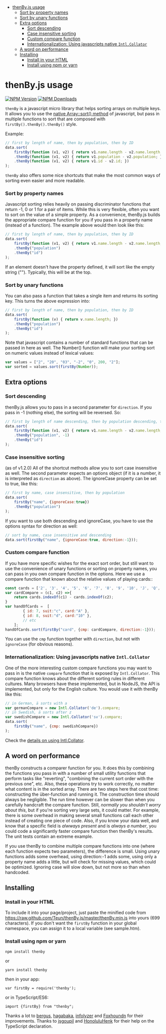 <!-- START doctoc generated TOC please keep comment here to allow auto update -->
<!-- DON'T EDIT THIS SECTION, INSTEAD RE-RUN doctoc TO UPDATE -->


- [thenBy.js usage](#thenbyjs-usage)
    - [Sort by property names](#sort-by-property-names)
    - [Sort by unary functions](#sort-by-unary-functions)
  - [Extra options](#extra-options)
    - [Sort descending](#sort-descending)
    - [Case insensitive sorting](#case-insensitive-sorting)
    - [Custom compare function](#custom-compare-function)
    - [Internationalization: Using javascripts native `Intl.Collator`](#internationalization-using-javascripts-native-intlcollator)
  - [A word on performance](#a-word-on-performance)
  - [Installing](#installing)
    - [Install in your HTML](#install-in-your-html)
    - [Install using npm or yarn](#install-using-npm-or-yarn)

<!-- END doctoc generated TOC please keep comment here to allow auto update -->

# thenBy.js usage

  [![NPM Version][npm-image]][npm-url]
  [![NPM Downloads][downloads-image]][downloads-url]

`thenBy` is a javascript micro library that helps sorting arrays on multiple keys. It allows you to use the [native Array::sort() method](https://developer.mozilla.org/en-US/docs/Web/JavaScript/Reference/Global_Objects/Array/sort) of javascript, but pass in multiple functions to sort that are composed with `firstBy().thenBy().thenBy()` style.

Example:
```javascript
// first by length of name, then by population, then by ID
data.sort(
    firstBy(function (v1, v2) { return v1.name.length - v2.name.length; })
    .thenBy(function (v1, v2) { return v1.population - v2.population; })
    .thenBy(function (v1, v2) { return v1.id - v2.id; })
);
```
`thenBy` also offers some nice shortcuts that make the most common ways of sorting even easier and more readable.

### Sort by property names
Javascript sorting relies heavily on passing discriminator functions that return -1, 0 or 1 for a pair of items. While this is very flexible, often you want to sort on the value of a simple property. As a convenience, thenBy.js builds the appropriate compare function for you if you pass in a property name (instead of a function). The example above would then look like this:
```javascript
// first by length of name, then by population, then by ID
data.sort(
    firstBy(function (v1, v2) { return v1.name.length - v2.name.length; })
    .thenBy("population")
    .thenBy("id")
);
```

If an element doesn't have the property defined, it will sort like the empty string (""). Typically, this will be at the top.

### Sort by unary functions
You can also pass a function that takes a single item and returns its sorting key. This turns the above expression into:
```javascript
// first by length of name, then by population, then by ID
data.sort(
    firstBy(function (v) { return v.name.length; })
    .thenBy("population")
    .thenBy("id")
);
```

Note that javascript contains a number of standard functions that can be passed in here as well. The Number() function will make your sorting sort on numeric values instead of lexical values:
```javascript
var values = ["2", "20", "03", "-2", "0", 200, "2"];
var sorted = values.sort(firstBy(Number));
```
## Extra options
### Sort descending
thenBy.js allows you to pass in a second parameter for `direction`. If you pass in -1 (nothing else), the sorting will be reversed. So:
```javascript
// first by length of name descending, then by population descending, then by ID ascending
data.sort(
    firstBy(function (v1, v2) { return v1.name.length - v2.name.length; }, -1)
    .thenBy("population", -1)
    .thenBy("id")
);
```

### Case insensitive sorting
(as of v1.2.0) All of the shortcut methods allow you to sort case insensitive as well. The second parameter expects an options object (if it is a number, it is interpreted as `direction` as above). The ignoreCase property can be set to true, like this:
```javascript
// first by name, case insensitive, then by population
data.sort(
    firstBy("name", {ignoreCase:true})
    .thenBy("population")
);
```
If you want to use both descending and ignoreCase, you have to use the options syntax for direction as well:
```javascript
// sort by name, case insensitive and descending
data.sort(firstBy("name", {ignoreCase:true, direction:-1}));
```
### Custom compare function
If you have more specific wishes for the exact sort order, but still want to use the convenience of unary functions or sorting on property names, you can pass in you own compare function in the options. Here we use a compare function that known about the relative values of playing cards::

```javascript
const cards = ['2', '3', '4', '5', '6', '7', '8', '9', '10', 'J', 'Q', 'K', 'A'];
var cardCompare = (c1, c2) =>{
    return cards.indexOf(c1) - cards.indexOf(c2);
}
var handOfCards =  [
        { id: 7, suit:"c", card:"A" },
        { id: 8, suit:"d", card:"10" },
        // etc
    ];
handOfCards.sort(firstBy("card", {cmp: cardCompare, direction:-1}));

```
You can use the `cmp` function together with `direction`, but not with `ignoreCase` (for obvious reasons). 

### Internationalization: Using javascripts native `Intl.Collator`
One of the more interesting custom compare functions you may want to pass in is the native `compare` function that is exposed by `Intl.Collator`. This compare function knows about the different sorting rules in different cultures. Many browsers have these implemented, but in NodeJS, the API is implemented, but only for the English culture. You would use it with thenBy like this:

```javascript
// in German, ä sorts with a
var germanCompare = new Intl.Collator('de').compare;
// in Swedish, ä sorts after z
var swedishCompare = new Intl.Collator('sv').compare;
data.sort(
    firstBy("name", {cmp: swedishCompare})
);
```
Check the [details on using Intl.Collator](https://developer.mozilla.org/en-US/docs/Web/JavaScript/Reference/Global_Objects/Collator).

## A word on performance
thenBy constructs a comparer function for you. It does this by combining the functions you pass in with a number of small utility functions that perform tasks like "reverting", "combining the current sort order with the previous one", etc. Also, these operations try to work correctly, no matter what content is in the sorted array. There are two steps here that cost time: constructing the über-function and running it. The construction time should always be negligible. The run time however can be slower than when you carefully handcraft the compare function. Still, *normally you shouldn't worry about this*, but if you're sorting very large sets, it could matter. For example, there is some overhead in making several small functions call each other instead of creating one piece of code. Also, if you know your data well, and know that a specific field is *alwways present* and is *always a number*, you could code a significantly faster compare function then thenBy's results. The unit tests contain an extreme example.

If you use thenBy to combine multiple compare functions into one (where each function expects two parameters), the difference is small. Using unary functions adds some overhead, using direction:-1 adds some, using only a property name adds a little, but will check for missing values, which could be optimized. Ignoring case will slow down, but not more so than when handcoded.   

## Installing
### Install in your HTML
To include it into your page/project, just paste the minified code from https://raw.github.com/Teun/thenBy.js/master/thenBy.min.js into yours (699 characters). If you don't want the `firstBy` function in your global namespace, you can assign it to a local variable (see sample.htm).

### Install using npm or yarn
```npm install thenby```

or

```yarn install thenby```

then in your app:

```var firstBy = require('thenby');```

or in TypeScript/ES6:

```import {firstBy} from "thenby";```


Thanks a lot to [bergus](https://github.com/bergus), [hagabaka](https://github.com/hagabaka), [infolyzer](https://github.com/infolyzer) and [Foxhoundn](https://github.com/Foxhoundn) for their improvements.
Thanks to [jsgoupil](https://github.com/jsgoupil) and [HonoluluHenk](https://github.com/HonoluluHenk) for their help on the TypeScript declaration.


[npm-image]: https://img.shields.io/npm/v/thenby.svg
[npm-url]: https://npmjs.org/package/thenby
[downloads-image]: https://img.shields.io/npm/dm/thenby.svg
[downloads-url]: https://npmjs.org/package/thenby

